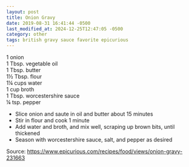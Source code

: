 ```yaml
---
layout: post
title: Onion Gravy
date: 2019-08-31 16:41:44 -0500
last_modified_at: 2024-12-25T12:47:05 -0500
category: other
tags: british gravy sauce favorite epicurious
---
```

1 onion  
1 Tbsp. vegetable oil  
1 Tbsp. butter  
1½ Tbsp. flour  
1¼ cups water  
1 cup broth  
1 Tbsp. worcestershire sauce  
¼ tsp. pepper  

  * Slice onion and saute in oil and butter about 15 minutes
  * Stir in flour and cook 1 minute
  * Add water and broth, and mix well, scraping up brown bits, until thickened
  * Season with worcestershire sauce, salt, and pepper as desired

Source: <https://www.epicurious.com/recipes/food/views/onion-gravy-231663>

